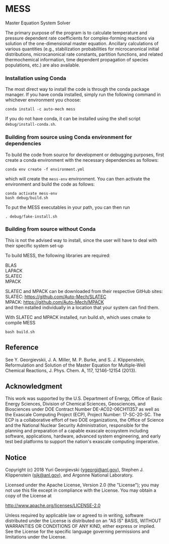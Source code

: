 # MESS

Master Equation System Solver

The primary purpose of the program is to calculate temperature and pressure dependent
rate coefficients for complex-forming reactions via solution of the one-dimensional master equation. Ancillary calculations of various quantities (e.g., stabilization probabilities for microcanonical initial distributions, microcanonical rate constants, partition functions, and related thermochemical information, time dependent propagation of species populations, etc.) are also available. 

### Installation using Conda

The most direct way to install the code is through the conda package manager.
If you have conda installed, simply run the following command in whichever
environment you choose:
```
conda install -c auto-mech mess
```
If you do not have conda, it can be installed using the shell script
`debug/install-conda.sh`.

### Building from source using Conda environment for dependencies

To build the code from source for development or debugging purposes, first
create a conda environment with the necessary dependencies as follows:
```
conda env create -f environment.yml
```
which will create the `mess-env` environment.
You can then activate the environment and build the code as follows:
```
conda activate mess-env
bash debug/build.sh
```
To put the MESS executables in your path, you can then run
```
. debug/fake-install.sh
```

### Building from source without Conda

This is not the advised way to install, since the user will have to deal with their specific system set-up

To build MESS, the following libraries are required:

BLAS  
LAPACK  
SLATEC   
MPACK

SLATEC and MPACK can be downloaded from their respective GitHub sites:  
SLATEC: <https://github.com/Auto-Mech/SLATEC>  
MPACK: <https://github.com/Auto-Mech/MPACK>  
and then nstalled individually in a location that your system can find them. 

With SLATEC and MPACK installed, run build.sh, which uses cmake to compile MESS
```
bash build.sh
```

## Reference

See Y. Georgievskii, J. A. Miller, M. P. Burke, and S. J. Klippenstein,
Reformulation and Solution of the Master Equation for Multiple-Well Chemical
Reactions, J. Phys. Chem. A, 117, 12146-12154 (2013).

## Acknowledgment

This work was supported by the U.S. Department of Energy, Office of Basic Energy
Sciences, Division of Chemical Sciences, Geosciences, and Biosciences under DOE
Contract Number DE-AC02-06CH11357 as well as the Exascale Computing Project
(ECP), Project Number: 17-SC-20-SC.  The ECP is a collaborative effort of two
DOE organizations, the Office of Science and the National Nuclear Security
Administration, responsible for the planning and preparation of a capable
exascale ecosystem including software, applications, hardware, advanced system
engineering, and early test bed platforms to support the nation's exascale
computing imperative. 

## Notice

Copyright (c) 2018 Yuri Georgievski (ygeorgi@anl.gov), Stephen J.
Klippenstein (sjk@anl.gov), and Argonne National Laboratory.

Licensed under the Apache License, Version 2.0 (the "License");
you may not use this file except in compliance with the License.
You may obtain a copy of the License at

   http://www.apache.org/licenses/LICENSE-2.0

Unless required by applicable law or agreed to in writing, software
distributed under the License is distributed on an "AS IS" BASIS,
WITHOUT WARRANTIES OR CONDITIONS OF ANY KIND, either express or implied.
See the License for the specific language governing permissions and
limitations under the License.

